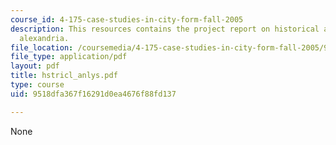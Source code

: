 ```yaml
---
course_id: 4-175-case-studies-in-city-form-fall-2005
description: This resources contains the project report on historical analysis in
  alexandria.
file_location: /coursemedia/4-175-case-studies-in-city-form-fall-2005/9518dfa367f16291d0ea4676f88fd137_hstricl_anlys.pdf
file_type: application/pdf
layout: pdf
title: hstricl_anlys.pdf
type: course
uid: 9518dfa367f16291d0ea4676f88fd137

---
```

None